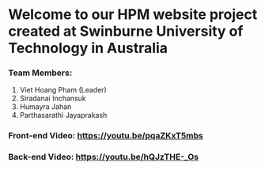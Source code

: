 # Welcome to our HPM website project created at Swinburne University of Technology in Australia

### Team Members:
1.  Viet Hoang Pham (Leader)
2.  Siradanai Inchansuk
3.  Humayra Jahan
4.  Parthasarathi Jayaprakash

### Front-end Video: https://youtu.be/pqaZKxT5mbs
### Back-end Video: https://youtu.be/hQJzTHE-_Os
